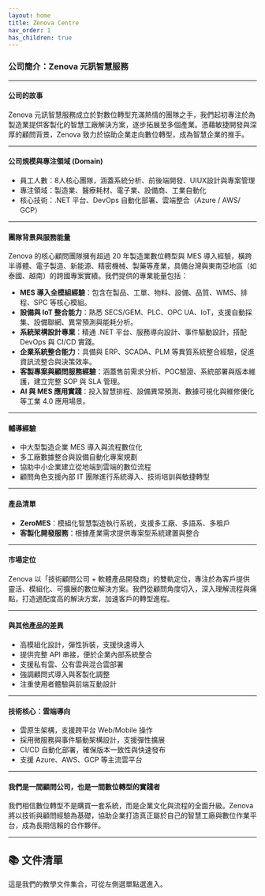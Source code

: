 ```yaml
---
layout: home
title: Zenova Centre
nav_order: 1
has_children: true
---
```


### **公司簡介：Zenova 元訊智慧服務**

---

#### **公司的故事**
Zenova 元訊智慧服務成立於對數位轉型充滿熱情的團隊之手，我們起初專注於為製造業提供客製化的智慧工廠解決方案，逐步拓展至多個產業。憑藉敏捷開發與深厚的顧問背景，Zenova 致力於協助企業走向數位轉型，成為智慧企業的推手。

---

#### **公司規模與專注領域 (Domain)**
- 員工人數：8人核心團隊，涵蓋系統分析、前後端開發、UIUX設計與專案管理
- 專注領域：製造業、醫療耗材、電子業、設備商、工業自動化
- 核心技術：.NET 平台、DevOps 自動化部署、雲端整合（Azure / AWS/ GCP）

---

#### **團隊背景與服務能量**
Zenova 的核心顧問團隊擁有超過 20 年製造業數位轉型與 MES 導入經驗，橫跨半導體、電子製造、新能源、精密機械、製藥等產業，具備台灣與東南亞地區（如泰國、越南）的跨國專案實績。我們提供的專業能量包括：

- **MES 導入全模組經驗**：包含在製品、工單、物料、設備、品質、WMS、排程、SPC 等核心模組。
- **設備與 IoT 整合能力**：熟悉 SECS/GEM、PLC、OPC UA、IoT，支援自動採集、設備聯網、異常預測與能耗分析。
- **系統架構設計專業**：精通 .NET 平台、服務導向設計、事件驅動設計，搭配 DevOps 與 CI/CD 實踐。
- **企業系統整合能力**：具備與 ERP、SCADA、PLM 等異質系統整合經驗，促進資訊流整合與決策效率。
- **客製專案與顧問服務經驗**：涵蓋售前需求分析、POC驗證、系統部署與版本維護，建立完整 SOP 與 SLA 管理。
- **AI 與 MES 應用實踐**：投入智慧排程、設備異常預測、數據可視化與維修優化等工業 4.0 應用場景。

---

#### **輔導經驗**
- 中大型製造企業 MES 導入與流程數位化
- 多工廠數據整合與設備自動化專案規劃
- 協助中小企業建立從地端到雲端的數位流程
- 顧問角色支援內部 IT 團隊進行系統導入、技術培訓與敏捷轉型

---

#### **產品清單**
- **ZeroMES**：模組化智慧製造執行系統，支援多工廠、多語系、多租戶
- **客製化開發服務**：根據產業需求提供專案型系統建置與整合

---

#### **市場定位**
Zenova 以「技術顧問公司 + 軟體產品開發商」的雙軌定位，專注於為客戶提供靈活、模組化、可擴展的數位解決方案。我們從顧問角度切入，深入理解流程與痛點，打造適配度高的解決方案，加速客戶的轉型進程。

---

#### **與其他產品的差異**
- 高模組化設計，彈性拆裝，支援快速導入
- 提供完整 API 串接，便於企業內部系統整合
- 支援私有雲、公有雲與混合雲部署
- 強調顧問式導入與客製化調整
- 注重使用者體驗與前端互動設計

---

#### **技術核心：雲端導向**
- 雲原生架構，支援跨平台 Web/Mobile 操作
- 採用微服務與事件驅動架構設計，支援彈性擴展
- CI/CD 自動化部署，確保版本一致性與快速發布
- 支援 Azure、AWS、GCP 等主流雲平台

---

#### **我們是一間顧問公司，也是一間數位轉型的實踐者**
我們相信數位轉型不是購買一套系統，而是企業文化與流程的全面升級。Zenova 將以技術與顧問經驗為基礎，協助企業打造真正屬於自己的智慧工廠與數位作業平台，成為長期信賴的合作夥伴。


---

## 📚 文件清單
這是我們的教學文件集合，可從左側選單點選進入。